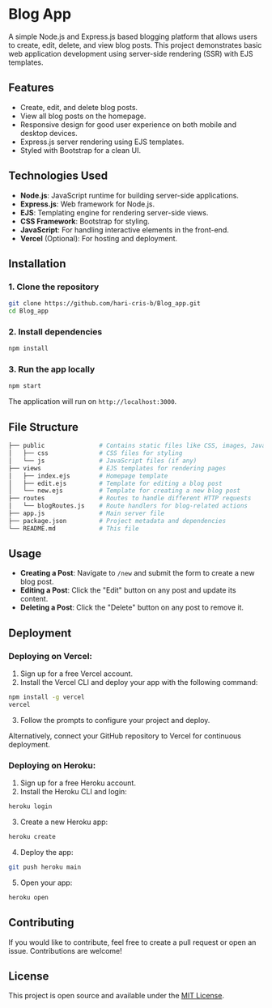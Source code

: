 # **Blog App**

A simple Node.js and Express.js based blogging platform that allows users to create, edit, delete, and view blog posts. This project demonstrates basic web application development using server-side rendering (SSR) with EJS templates.

## **Features**
- Create, edit, and delete blog posts.
- View all blog posts on the homepage.
- Responsive design for good user experience on both mobile and desktop devices.
- Express.js server rendering using EJS templates.
- Styled with Bootstrap for a clean UI.

## **Technologies Used**
- **Node.js**: JavaScript runtime for building server-side applications.
- **Express.js**: Web framework for Node.js.
- **EJS**: Templating engine for rendering server-side views.
- **CSS Framework**: Bootstrap for styling.
- **JavaScript**: For handling interactive elements in the front-end.
- **Vercel** (Optional): For hosting and deployment.

## **Installation**

### **1. Clone the repository**

```bash
git clone https://github.com/hari-cris-b/Blog_app.git
cd Blog_app
```

### **2. Install dependencies**

```bash
npm install
```

### **3. Run the app locally**

```bash
npm start
```

The application will run on `http://localhost:3000`.

## **File Structure**

```bash
├── public               # Contains static files like CSS, images, JavaScript
│   ├── css              # CSS files for styling
│   └── js               # JavaScript files (if any)
├── views                # EJS templates for rendering pages
│   ├── index.ejs        # Homepage template
│   ├── edit.ejs         # Template for editing a blog post
│   └── new.ejs          # Template for creating a new blog post
├── routes               # Routes to handle different HTTP requests
│   └── blogRoutes.js    # Route handlers for blog-related actions
├── app.js               # Main server file
├── package.json         # Project metadata and dependencies
└── README.md            # This file
```

## **Usage**

- **Creating a Post**: Navigate to `/new` and submit the form to create a new blog post.
- **Editing a Post**: Click the "Edit" button on any post and update its content.
- **Deleting a Post**: Click the "Delete" button on any post to remove it.

## **Deployment**

### **Deploying on Vercel**:

1. Sign up for a free Vercel account.
2. Install the Vercel CLI and deploy your app with the following command:

```bash
npm install -g vercel
vercel
```

3. Follow the prompts to configure your project and deploy.

Alternatively, connect your GitHub repository to Vercel for continuous deployment.

### **Deploying on Heroku**:

1. Sign up for a free Heroku account.
2. Install the Heroku CLI and login:

```bash
heroku login
```

3. Create a new Heroku app:

```bash
heroku create
```

4. Deploy the app:

```bash
git push heroku main
```

5. Open your app:

```bash
heroku open
```

## **Contributing**

If you would like to contribute, feel free to create a pull request or open an issue. Contributions are welcome!

## **License**

This project is open source and available under the [MIT License](LICENSE).
